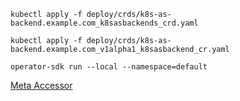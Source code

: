 

```
kubectl apply -f deploy/crds/k8s-as-backend.example.com_k8sasbackends_crd.yaml

kubectl apply -f deploy/crds/k8s-as-backend.example.com_v1alpha1_k8sasbackend_cr.yaml

operator-sdk run --local --namespace=default
```

[Meta Accessor](https://github.com/kubernetes/apimachinery/blob/master/pkg/api/meta/meta.go)